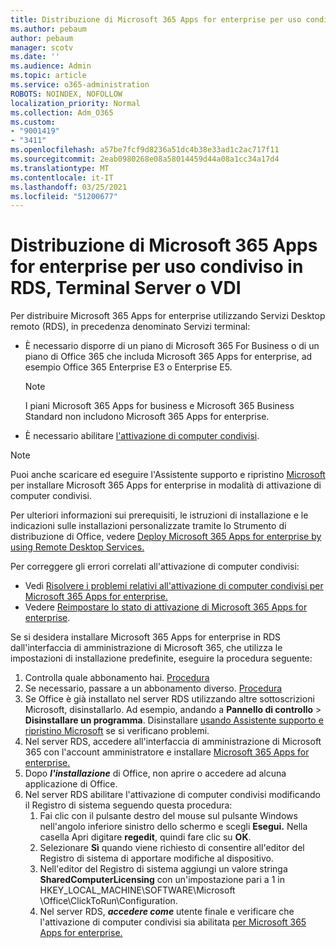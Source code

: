 ```yaml
---
title: Distribuzione di Microsoft 365 Apps for enterprise per uso condiviso in RDS, Terminal Server o VDI
ms.author: pebaum
author: pebaum
manager: scotv
ms.date: ''
ms.audience: Admin
ms.topic: article
ms.service: o365-administration
ROBOTS: NOINDEX, NOFOLLOW
localization_priority: Normal
ms.collection: Adm_O365
ms.custom:
- "9001419"
- "3411"
ms.openlocfilehash: a57be7fcf9d8236a51dc4b38e33ad1c2ac717f11
ms.sourcegitcommit: 2eab0980268e08a58014459d44a08a1cc34a17d4
ms.translationtype: MT
ms.contentlocale: it-IT
ms.lasthandoff: 03/25/2021
ms.locfileid: "51200677"
---
```

# <a name="deploying-microsoft-365-apps-for-enterprise-for-shared-use-on-rds-terminal-server-or-vdi"></a>Distribuzione di Microsoft 365 Apps for enterprise per uso condiviso in RDS, Terminal Server o VDI

Per distribuire Microsoft 365 Apps for enterprise utilizzando Servizi Desktop remoto (RDS), in precedenza denominato Servizi terminal:

- È necessario disporre di un piano di Microsoft 365 For Business o di un piano di Office 365 che includa Microsoft 365 Apps for enterprise, ad esempio Office 365 Enterprise E3 o Enterprise E5.
   > [!NOTE]
   > I piani Microsoft 365 Apps for business e Microsoft 365 Business Standard non includono Microsoft 365 Apps for enterprise.
- È necessario abilitare [l'attivazione di computer condivisi](https://docs.microsoft.com/DeployOffice/overview-shared-computer-activation).

> [!NOTE]
> Puoi anche scaricare ed eseguire l'Assistente supporto e ripristino [Microsoft](https://aka.ms/SaRA_OfficeSCA_M365Portal) per installare Microsoft 365 Apps for enterprise in modalità di attivazione di computer condivisi.

Per ulteriori informazioni sui prerequisiti, le istruzioni di installazione e le indicazioni sulle installazioni personalizzate tramite lo Strumento di distribuzione di Office, vedere [Deploy Microsoft 365 Apps for enterprise by using Remote Desktop Services.](https://docs.microsoft.com/DeployOffice/deploy-microsoft-365-apps-remote-desktop-services)

Per correggere gli errori correlati all'attivazione di computer condivisi:

- Vedi [Risolvere i problemi relativi all'attivazione di computer condivisi per Microsoft 365 Apps for enterprise.](https://docs.microsoft.com/DeployOffice/troubleshoot-shared-computer-activation)
- Vedere [Reimpostare lo stato di attivazione di Microsoft 365 Apps for enterprise](https://go.microsoft.com/fwlink/?linkid=2109218).

Se si desidera installare Microsoft 365 Apps for enterprise in RDS dall'interfaccia di amministrazione di Microsoft 365, che utilizza le impostazioni di installazione predefinite, eseguire la procedura seguente:

1. Controlla quale abbonamento hai. [Procedura](https://docs.microsoft.com/microsoft-365/admin/admin-overview/what-subscription-do-i-have)
2. Se necessario, passare a un abbonamento diverso. [Procedura](https://docs.microsoft.com/microsoft-365/commerce/subscriptions/switch-to-a-different-plan)
3. Se Office è già installato nel server RDS utilizzando altre sottoscrizioni Microsoft, disinstallarlo. Ad esempio, andando a **Pannello di controllo**  >  **Disinstallare un programma**. Disinstallare [usando Assistente supporto e ripristino Microsoft](https://aka.ms/SARA-OfficeUninstall-Alchemy) se si verificano problemi.
4. Nel server RDS, accedere all'interfaccia di amministrazione di Microsoft 365 con l'account amministratore e installare [Microsoft 365 Apps for enterprise.](https://portal.office.com/OLS/MySoftware.aspx)
5. Dopo ***l'installazione*** di Office, non aprire o accedere ad alcuna applicazione di Office.
6. Nel server RDS abilitare l'attivazione di computer condivisi modificando il Registro di sistema seguendo questa procedura:
   1. Fai clic con il pulsante destro del mouse sul pulsante Windows nell'angolo inferiore sinistro dello schermo e scegli **Esegui.** Nella casella Apri digitare **regedit**, quindi fare clic su **OK**.
   2. Selezionare **Sì** quando viene richiesto di consentire all'editor del Registro di sistema di apportare modifiche al dispositivo.
   3. Nell'editor del Registro di sistema aggiungi un valore stringa **SharedComputerLicensing** con un'impostazione pari a 1 in HKEY_LOCAL_MACHINE\SOFTWARE\Microsoft \Office\ClickToRun\Configuration.
   4. Nel server RDS, ***accedere come*** utente finale e verificare che l'attivazione di computer condivisi sia abilitata [per Microsoft 365 Apps for enterprise.](https://docs.microsoft.com/DeployOffice/troubleshoot-shared-computer-activation#verify-that-activation-for-microsoft-365-apps-succeeded)
